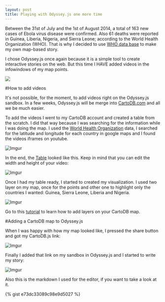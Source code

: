 ```yaml
---
layout: post
title: Playing with Odyssey.js one more time
---
```


Between the 31st of July and the 1st of August 2014, a total of 163 new cases of Ebola virus disease were confirmed.  Also 61 deaths were reported in Guinea, Liberia, Nigeria, and Sierra Leone; according to the World Health Organization (WHO). That is why I decided to use [WHO data base](http://www.who.int/csr/disease/ebola/evd-outbreak.jpg) to make my own map-based story. 

<!-- more -->

I chose Odyssey.js once again because it is a simple tool to create interactive stories on the web. But this time I HAVE added videos in the infowindows of my map points. 

<a href="http://bl.ocks.org/anonymous/raw/4fd3da7d10fc11fb1caf"><img src="http://imgur.com/GH1zG2l.png"></a>

#How to add videos

It's not possible, for the moment, to add videos right on the Odyssey.js sandbox. In a few weeks, Odyssey.js will be merge into [CartoDB.com](http://cartodb.com/) and all we be much easier. 

To add the videos I went to my CartoDB account and created a table from the scratch. I did that way because I was searching for the information while I was doing the map. I used the [World Health Organization](http://www.who.int/) data, I searched for the latitude and longitude for each country in google maps and I found the videos iframes on youtube. 

![Imgur](http://i.imgur.com/V6ofHS4.png)

In the end, the [Table](https://kathy.cartodb.com/tables/ebola_data/public) looked like this. Keep in mind that you can edit the width and height of your video:

![Imgur](http://i.imgur.com/N4YLPf3.png)

Once I had my table ready, I started to created my visualization. I used two layer on my map, once for the points and other one to highlight only the countries I wanted: Guinea, Sierra Leone, Liberia and Nigeria. 

![Imgur](http://i.imgur.com/xzxOxP3.png)

Go to this [tutorial](http://docs.cartodb.com/tutorials/multilayer_overview.html) to learn how to add layers on your CartoDB map. 


#Adding a CartoDB map to Odyssey.js 

When I was happy with how my map looked like, I pressed the share button and got my CartoDB.js link: 

![Imgur](http://i.imgur.com/gW6Vbcg.png)

Finally I added that link on my sandbox in Odyssey.js and I started to write my story:

![Imgur](http://i.imgur.com/1eCKOZu.png)

Also this is the markdown I used for the editor, if you want to take a look at it. 

{% gist e73dc33089c98e9d5027 %}



